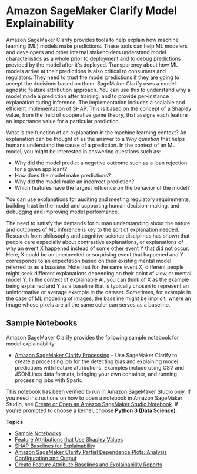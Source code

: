 # Amazon SageMaker Clarify Model Explainability<a name="clarify-model-explainability"></a>

Amazon SageMaker Clarify provides tools to help explain how machine learning \(ML\) models make predictions\. These tools can help ML modelers and developers and other internal stakeholders understand model characteristics as a whole prior to deployment and to debug predictions provided by the model after it's deployed\. Transparency about how ML models arrive at their predictions is also critical to consumers and regulators\. They need to trust the model predictions if they are going to accept the decisions based on them\. SageMaker Clarify uses a model\-agnostic feature attribution approach\. You can use this to understand why a model made a prediction after training, and to provide per\-instance explanation during inference\. The implementation includes a scalable and efficient implementation of [SHAP](https://papers.nips.cc/paper/2017/file/8a20a8621978632d76c43dfd28b67767-Paper.pdf)\. This is based on the concept of a Shapley value, from the field of cooperative game theory, that assigns each feature an importance value for a particular prediction\.

What is the function of an explanation in the machine learning context? An explanation can be thought of as the answer to a *Why question* that helps humans understand the cause of a prediction\. In the context of an ML model, you might be interested in answering questions such as: 
+ Why did the model predict a negative outcome such as a loan rejection for a given applicant? 
+ How does the model make predictions?
+ Why did the model make an incorrect prediction?
+ Which features have the largest influence on the behavior of the model?

You can use explanations for auditing and meeting regulatory requirements, building trust in the model and supporting human decision\-making, and debugging and improving model performance\.

The need to satisfy the demands for human understanding about the nature and outcomes of ML inference is key to the sort of explanation needed\. Research from philosophy and cognitive science disciplines has shown that people care especially about contrastive explanations, or explanations of why an event X happened instead of some other event Y that did not occur\. Here, X could be an unexpected or surprising event that happened and Y corresponds to an expectation based on their existing mental model referred to as a *baseline*\. Note that for the same event X, different people might seek different explanations depending on their point of view or mental model Y\. In the context of explainable AI, you can think of X as the example being explained and Y as a baseline that is typically chosen to represent an uninformative or average example in the dataset\. Sometimes, for example in the case of ML modeling of images, the baseline might be implicit, where an image whose pixels are all the same color can serves as a baseline\.

## Sample Notebooks<a name="clarify-model-explainability-sample-notebooks"></a>

Amazon SageMaker Clarify provides the following sample notebook for model explainability:
+ [Amazon SageMaker Clarify Processing](https://sagemaker-examples.readthedocs.io/en/latest/sagemaker-clarify/index.html#sagemaker-clarify-processing) – Use SageMaker Clarify to create a processing job for the detecting bias and explaining model predictions with feature attributions\. Examples include using CSV and JSONLines data formats, bringing your own container, and running processing jobs with Spark\.

This notebook has been verified to run in Amazon SageMaker Studio only\. If you need instructions on how to open a notebook in Amazon SageMaker Studio, see [Create or Open an Amazon SageMaker Studio Notebook](notebooks-create-open.md)\. If you're prompted to choose a kernel, choose **Python 3 \(Data Science\)**\.

**Topics**
+ [Sample Notebooks](#clarify-model-explainability-sample-notebooks)
+ [Feature Attributions that Use Shapley Values](clarify-shapley-values.md)
+ [SHAP Baselines for Explainability](clarify-feature-attribute-shap-baselines.md)
+ [Amazon SageMaker Clarify Partial Dependence Plots: Analysis Configuration and Output](clarify-partial-dependence-plots.md)
+ [Create Feature Attribute Baselines and Explainability Reports](clarify-feature-attribute-baselines-reports.md)